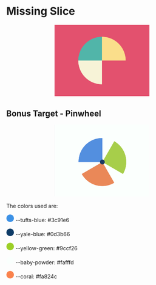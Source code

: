 # Missing Slice

<p align="center">
  <img src="../../assets/1/6.png" alt="Missing Slice" width="250px" >
</p>


## Bonus Target - Pinwheel

<p align="center">
  <img src="../../assets/1/6s.png" alt="Pinwheel" width="250px" >
</p>

The colors used are:

<span style="display:inline-block;background:#3c91e6;border-radius:50%;width:20px;height:20px;"></span> --tufts-blue: #3c91e6

<span style="display:inline-block;background:#0d3b66;border-radius:50%;width:20px;height:20px;"></span> --yale-blue: #0d3b66

<span style="display:inline-block;background:#9ccf26;border-radius:50%;width:20px;height:20px;"></span> --yellow-green: #9ccf26

<span style="display:inline-block;background:#fafffd;border-radius:50%;width:20px;height:20px;"></span> --baby-powder: #fafffd

<span style="display:inline-block;background:#fa824c;border-radius:50%;width:20px;height:20px;"></span> --coral: #fa824c





